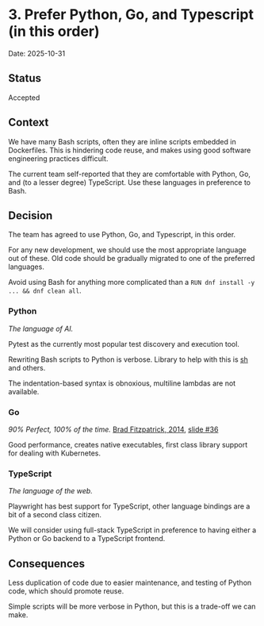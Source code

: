 # 3. Prefer Python, Go, and Typescript (in this order)

Date: 2025-10-31

## Status

Accepted

## Context

We have many Bash scripts, often they are inline scripts embedded in Dockerfiles.
This is hindering code reuse, and makes using good software engineering practices difficult.

The current team self-reported that they are comfortable with Python, Go, and (to a lesser degree) TypeScript.
Use these languages in preference to Bash.

## Decision

The team has agreed to use Python, Go, and Typescript, in this order.

For any new development, we should use the most appropriate language out of these.
Old code should be gradually migrated to one of the preferred languages.

Avoid using Bash for anything more complicated than a `RUN dnf install -y ... && dnf clean all`.

### Python

_The language of AI._

Pytest as the currently most popular test discovery and execution tool.

Rewriting Bash scripts to Python is verbose. Library to help with this is [sh](https://github.com/amoffat/sh) and others.

The indentation-based syntax is obnoxious, multiline lambdas are not available.

### Go

_90% Perfect, 100% of the time._ [Brad Fitzpatrick, 2014](https://go.dev/talks/2014/gocon-tokyo.slide), [slide #36](https://go.dev/talks/2014/gocon-tokyo.slide#36)

Good performance, creates native executables, first class library support for dealing with Kubernetes.

### TypeScript

_The language of the web._

Playwright has best support for TypeScript, other language bindings are a bit of a second class citizen.

We will consider using full-stack TypeScript in preference to having either a Python or Go backend to a TypeScript frontend.

## Consequences

Less duplication of code due to easier maintenance, and testing of Python code, which should promote reuse.

Simple scripts will be more verbose in Python, but this is a trade-off we can make.
